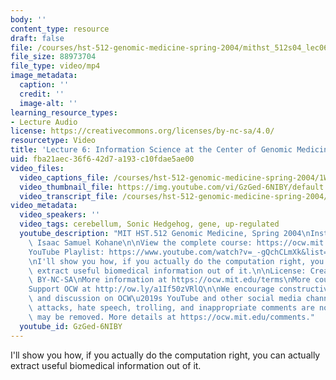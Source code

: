 ```yaml
---
body: ''
content_type: resource
draft: false
file: /courses/hst-512-genomic-medicine-spring-2004/mithst_512s04_lec06_360p_16_9.mp4
file_size: 88973704
file_type: video/mp4
image_metadata:
  caption: ''
  credit: ''
  image-alt: ''
learning_resource_types:
- Lecture Audio
license: https://creativecommons.org/licenses/by-nc-sa/4.0/
resourcetype: Video
title: 'Lecture 6: Information Science at the Center of Genomic Medicine'
uid: fba21aec-36f6-42d7-a193-c10fdae5ae00
video_files:
  video_captions_file: /courses/hst-512-genomic-medicine-spring-2004/1WPhINyNdrP32BYJZcJtrdXT7bhiCrDCJ_transcript.webvtt
  video_thumbnail_file: https://img.youtube.com/vi/GzGed-6NIBY/default.jpg
  video_transcript_file: /courses/hst-512-genomic-medicine-spring-2004/1WPhINyNdrP32BYJZcJtrdXT7bhiCrDCJ_transcript.pdf
video_metadata:
  video_speakers: ''
  video_tags: cerebellum, Sonic Hedgehog, gene, up-regulated
  youtube_description: "MIT HST.512 Genomic Medicine, Spring 2004\nInstructor: Prof.\
    \ Isaac Samuel Kohane\n\nView the complete course: https://ocw.mit.edu/courses/hst-512-genomic-medicine-spring-2004/\n\
    YouTube Playlist: https://www.youtube.com/watch?v=_-gQchCLmXk&list=PLUl4u3cNGP613PJMNmRjAIdBr76goU1V5\n\
    \nI'll show you how, if you actually do the computation right, you can actually\
    \ extract useful biomedical information out of it.\n\nLicense: Creative Commons\
    \ BY-NC-SA\nMore information at https://ocw.mit.edu/terms\nMore courses at https://ocw.mit.edu\n\
    Support OCW at http://ow.ly/a1If50zVRlQ\n\nWe encourage constructive comments\
    \ and discussion on OCW\u2019s YouTube and other social media channels. Personal\
    \ attacks, hate speech, trolling, and inappropriate comments are not allowed and\
    \ may be removed. More details at https://ocw.mit.edu/comments."
  youtube_id: GzGed-6NIBY
---
```

I'll show you how, if you actually do the computation right, you can actually extract useful biomedical information out of it.